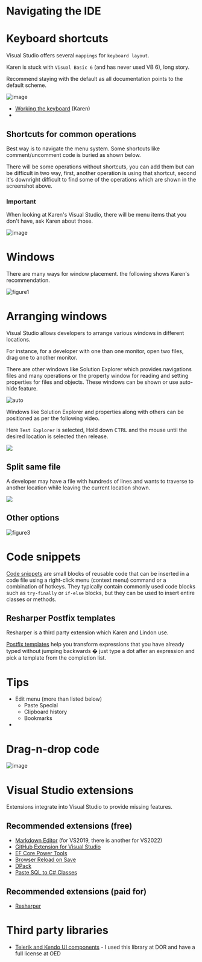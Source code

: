 # Navigating the IDE

# Keyboard shortcuts

Visual Studio offers several `mappings` for `keyboard layout`. 

Karen is stuck with `Visual Basic 6` (and has never used VB 6), long story.

Recommend staying with the default as all documentation points to the default scheme.




![image](assets/NavigatingCode/Figure7.png)

- [Working the keyboard](https://karenpayneoregon.github.io/visual-studio/keyboard.html) (Karen)
- 

## Shortcuts for common operations

Best way is to navigate the menu system. Some shortcuts like comment/uncomment code is buried as shown below. 

There will be some operations without shortcuts, you can add them but can be difficult in two way, first, another operation is using that shortcut, second it's downright difficult to find some of the operations which are shown in the screenshot above. 

### Important

When looking at Karen's Visual Studio, there will be menu items that you don't have, ask Karen about those.

![image](assets/NavigatingCode/Figure8.png)



# Windows

There are many ways for window placement. the following shows Karen's recommendation.

![figure1](assets/NavigationVisualStudio/Figure1.png)

# Arranging windows

Visual Studio allows developers to arrange various windows in different locations. 

For instance, for a developer with one than one monitor, open two files, drag one to another monitor.

There are other windows like Solution Explorer which provides navigations files and many operations or the property window for reading and setting properties for files and objects. These windows can be shown or use auto-hide feature.

![auto](assets/NavigationVisualStudio/figure2.png)

Windows like Solution Explorer and properties along with others can be positioned as per the following video.

Here `Test Explorer` is selected, Hold down <kbd>CTRL</kbd> and the mouse until the desired location is selected then release.

![](assets/Videos/ArrangeWindows.gif)


## Split same file

A developer may have a file with hundreds of lines and wants to traverse to another location while leaving the current location shown.

![](assets/Videos/VerticalWindowSplit.gif)

## Other options

![figure3](assets/NavigationVisualStudio/figure3.png)

# Code snippets

[Code snippets](https://docs.microsoft.com/en-us/visualstudio/ide/code-snippets?view=vs-2019) are small blocks of reusable code that can be inserted in a code file using a right-click menu (context menu) command or a combination of hotkeys. They typically contain commonly used code blocks such as `try-finally` or `if-else` blocks, but they can be used to insert entire classes or methods.

## Resharper Postfix templates

Resharper is a third party extension which Karen and Lindon use.

[Postfix templates](https://www.jetbrains.com/help/resharper/Postfix_Templates.html) help you transform expressions that you have already typed without jumping backwards � just type a dot after an expression and pick a template from the completion list.


# Tips

- Edit menu (more than listed below)
  - Paste Special
  - Clipboard history
  - Bookmarks
- 

# Drag-n-drop code

![image](assets/NavigatingCode/Figure6.png)


# Visual Studio extensions

Extensions integrate into Visual Studio to provide missing features.

## Recommended extensions (free)

- [Markdown Editor](https://marketplace.visualstudio.com/items?itemName=MadsKristensen.MarkdownEditor) (for VS2019, there is another for VS2022)
- [GitHub Extension for Visual Studio](https://marketplace.visualstudio.com/items?itemName=GitHub.GitHubExtensionforVisualStudio)
- [EF Core Power Tools](https://marketplace.visualstudio.com/items?itemName=ErikEJ.EFCorePowerTools)
- [Browser Reload on Save](https://marketplace.visualstudio.com/items?itemName=MadsKristensen.BrowserReloadonSave)
- [DPack](https://marketplace.visualstudio.com/items?itemName=SergeyM.DPack-16348)
- [Paste SQL to C# Classes](http://www.gui-innovations.com/visual-studio-add-ins/paste-sql-classes.html)

## Recommended extensions (paid for)

- [Resharper](https://www.jetbrains.com/resharper/)

# Third party libraries

- [Telerik and Kendo UI components](https://www.telerik.com/) - I used this library at DOR and have a full license  at OED